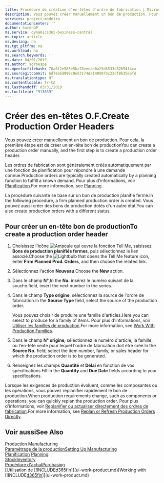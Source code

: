 ```yaml
---
title: Procédure de création d'en-têtes d'ordre de fabrication | Microsoft Docs
description: Vous pouvez créer manuellement un bon de production. Pour cela, la première étape est de créer un en-tête bon de production
services: project-madeira
documentationcenter: ''
author: SorenGP
ms.service: dynamics365-business-central
ms.topic: article
ms.devlang: na
ms.tgt_pltfrm: na
ms.workload: na
ms.search.keywords: ''
ms.date: 04/01/2019
ms.author: sgroespe
ms.openlocfilehash: 70a6f2e583e5ba78eecae0a25d6533d8265414ca
ms.sourcegitcommit: bd78a5d990c9e83174da1409076c22df8b35eafd
ms.translationtype: HT
ms.contentlocale: fr-CA
ms.lasthandoff: 03/31/2019
ms.locfileid: "913639"
---
```

# <a name="create-production-order-headers"></a><span data-ttu-id="c5b87-103">Créer des en-têtes O.F.</span><span class="sxs-lookup"><span data-stu-id="c5b87-103">Create Production Order Headers</span></span>
<span data-ttu-id="c5b87-104">Vous pouvez créer manuellement un bon de production. Pour cela, la première étape est de créer un en-tête bon de production</span><span class="sxs-lookup"><span data-stu-id="c5b87-104">You can create a production order manually, and the first step is to create a production order header.</span></span>

<span data-ttu-id="c5b87-105">Les ordres de fabrication sont généralement créés automatiquement par une fonction de planification pour répondre à une demande connue.</span><span class="sxs-lookup"><span data-stu-id="c5b87-105">Production orders are typically created automatically by a planning function to fulfill a known demand.</span></span> <span data-ttu-id="c5b87-106">Pour plus d'informations, voir [Planification](production-planning.md).</span><span class="sxs-lookup"><span data-stu-id="c5b87-106">For more information, see [Planning](production-planning.md).</span></span>   

<span data-ttu-id="c5b87-107">La procédure suivante se base sur un bon de production planifié ferme.</span><span class="sxs-lookup"><span data-stu-id="c5b87-107">In the following procedure, a firm planned production order is created.</span></span> <span data-ttu-id="c5b87-108">Vous pouvez aussi créer des bons de production dotés d'un autre état.</span><span class="sxs-lookup"><span data-stu-id="c5b87-108">You can also create production orders with a different status.</span></span>  

## <a name="to-create-a-production-order-header"></a><span data-ttu-id="c5b87-109">Pour créer un en-tête bon de production</span><span class="sxs-lookup"><span data-stu-id="c5b87-109">To create a production order header</span></span>  
1.  <span data-ttu-id="c5b87-110">Choisissez l'icône ![Ampoule qui ouvre la fonction Tell Me](media/ui-search/search_small.png "Dites-moi ce que vous voulez faire"), saisissez **Bons de production planifiés fermes**, puis sélectionnez le lien associé.</span><span class="sxs-lookup"><span data-stu-id="c5b87-110">Choose the ![Lightbulb that opens the Tell Me feature](media/ui-search/search_small.png "Tell me what you want to do") icon, enter **Firm Planned Prod. Orders**, and then choose the related link.</span></span>  
2.  <span data-ttu-id="c5b87-111">Sélectionnez l'action **Nouveau**.</span><span class="sxs-lookup"><span data-stu-id="c5b87-111">Choose the **New** action.</span></span>  
3.  <span data-ttu-id="c5b87-112">Dans le champ **N°**,</span><span class="sxs-lookup"><span data-stu-id="c5b87-112">In the **No.**</span></span> <span data-ttu-id="c5b87-113">insérez le numéro suivant de la souche.</span><span class="sxs-lookup"><span data-stu-id="c5b87-113">field, insert the next number in the series.</span></span>  
4.  <span data-ttu-id="c5b87-114">Dans le champ **Type origine**, sélectionnez la source de l'ordre de fabrication.</span><span class="sxs-lookup"><span data-stu-id="c5b87-114">In the **Source Type** field, select the source of the production order.</span></span>

    <span data-ttu-id="c5b87-115">Vous pouvez choisir de produire une famille d'articles.</span><span class="sxs-lookup"><span data-stu-id="c5b87-115">Here you can select to produce for a family of items.</span></span> <span data-ttu-id="c5b87-116">Pour plus d'informations, voir [Utiliser les familles de production](production-how-work-family.md).</span><span class="sxs-lookup"><span data-stu-id="c5b87-116">For more information, see [Work With Production Families](production-how-work-family.md).</span></span>
5.  <span data-ttu-id="c5b87-117">Dans le champ **N° origine**, sélectionnez le numéro d'article, la famille, ou l'en-tête vente pour lequel l'ordre de fabrication doit être créé.</span><span class="sxs-lookup"><span data-stu-id="c5b87-117">In the **Source No.** field, select the item number, family, or sales header for which the production order is to be generated.</span></span>  
6.  <span data-ttu-id="c5b87-118">Renseignez les champs **Quantité** et **Délai** en fonction de vos spécifications.</span><span class="sxs-lookup"><span data-stu-id="c5b87-118">Fill in the **Quantity** and **Due Date** fields according to your specifications.</span></span>  

<span data-ttu-id="c5b87-119">Lorsque les exigences de production évoluent, comme les composantes ou les opérations, vous pouvez replanifier rapidement le bon de production.</span><span class="sxs-lookup"><span data-stu-id="c5b87-119">When production requirements change, such as components or operations, you can quickly replan the production order.</span></span> <span data-ttu-id="c5b87-120">Pour plus d'informations, voir [Replanifier ou actualiser directement des ordres de fabrication](production-how-to-replan-refresh-production-orders.md).</span><span class="sxs-lookup"><span data-stu-id="c5b87-120">For more information, see [Replan or Refresh Production Orders Directly](production-how-to-replan-refresh-production-orders.md).</span></span> 

## <a name="see-also"></a><span data-ttu-id="c5b87-121">Voir aussi</span><span class="sxs-lookup"><span data-stu-id="c5b87-121">See Also</span></span>  
<span data-ttu-id="c5b87-122">[Production](production-manage-manufacturing.md)  </span><span class="sxs-lookup"><span data-stu-id="c5b87-122">[Manufacturing](production-manage-manufacturing.md)  </span></span>  
[<span data-ttu-id="c5b87-123">Paramétrage de la production</span><span class="sxs-lookup"><span data-stu-id="c5b87-123">Setting Up Manufacturing</span></span>](production-configure-production-processes.md)  
<span data-ttu-id="c5b87-124">[Planification](production-planning.md)    </span><span class="sxs-lookup"><span data-stu-id="c5b87-124">[Planning](production-planning.md)    </span></span>  
[<span data-ttu-id="c5b87-125">Stock</span><span class="sxs-lookup"><span data-stu-id="c5b87-125">Inventory</span></span>](inventory-manage-inventory.md)  
[<span data-ttu-id="c5b87-126">Procédure d'achat</span><span class="sxs-lookup"><span data-stu-id="c5b87-126">Purchasing</span></span>](purchasing-manage-purchasing.md)  
<span data-ttu-id="c5b87-127">[Utilisation de [!INCLUDE[d365fin](includes/d365fin_md.md)]](ui-work-product.md)</span><span class="sxs-lookup"><span data-stu-id="c5b87-127">[Working with [!INCLUDE[d365fin](includes/d365fin_md.md)]](ui-work-product.md)</span></span>
